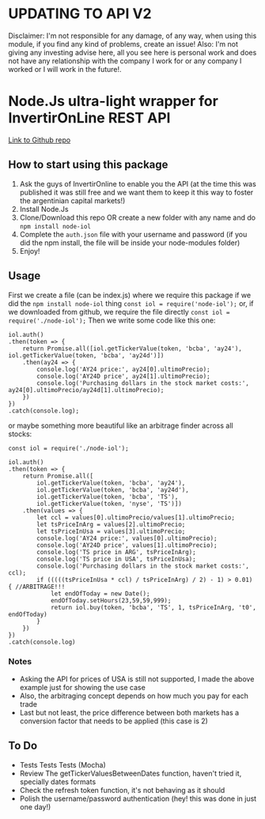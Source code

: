 # UPDATING TO API V2


Disclaimer: I'm not responsible for any damage, of any way, when using this module, if you find any kind of problems, create an issue! Also: I'm not giving any investing advise here, all you see here is personal work and does not have any relationship with the company I work for or any company I worked or I will work in the future!.

# Node.Js ultra-light wrapper for InvertirOnLine REST API
[Link to Github repo](https://github.com/paoliniluis/node-iol)
## How to start using this package
1) Ask the guys of InvertirOnline to enable you the API (at the time this was published it was still free and we want them to keep it this way to foster the argentinian capital markets!)
2) Install Node.Js
3) Clone/Download this repo OR create a new folder with any name and do `npm install node-iol`
4) Complete the `auth.json` file with your username and password (if you did the npm install, the file will be inside your node-modules folder)
5) Enjoy!

## Usage
First we create a file (can be index.js) where we require this package if we did the `npm install node-iol` thing
`const iol = require('node-iol');`
or, if we downloaded from github, we require the file directly 
`const iol = require('./node-iol');`
Then we write some code like this one:

~~~~
iol.auth()
.then(token => {
    return Promise.all([iol.getTickerValue(token, 'bcba', 'ay24'), iol.getTickerValue(token, 'bcba', 'ay24d')])
    .then(ay24 => {
        console.log('AY24 price:', ay24[0].ultimoPrecio);
        console.log('AY24D price', ay24[1].ultimoPrecio);
        console.log('Purchasing dollars in the stock market costs:', ay24[0].ultimoPrecio/ay24d[1].ultimoPrecio);
    })
})
.catch(console.log);
~~~~

or maybe something more beautiful like an arbitrage finder across all stocks:
~~~~
const iol = require('./node-iol');

iol.auth()
.then(token => {
    return Promise.all([
        iol.getTickerValue(token, 'bcba', 'ay24'), 
        iol.getTickerValue(token, 'bcba', 'ay24d'),
        iol.getTickerValue(token, 'bcba', 'TS'),
        iol.getTickerValue(token, 'nyse', 'TS')])
    .then(values => {
        let ccl = values[0].ultimoPrecio/values[1].ultimoPrecio;
        let tsPriceInArg = values[2].ultimoPrecio;
        let tsPriceInUsa = values[3].ultimoPrecio;
        console.log('AY24 price:', values[0].ultimoPrecio);
        console.log('AY24D price', values[1].ultimoPrecio);
        console.log('TS price in ARG', tsPriceInArg);
        console.log('TS price in USA', tsPriceInUsa);
        console.log('Purchasing dollars in the stock market costs:', ccl);
        if (((((tsPriceInUsa * ccl) / tsPriceInArg) / 2) - 1) > 0.01) { //ARBITRAGE!!!
            let endOfToday = new Date();
            endOfToday.setHours(23,59,59,999);
            return iol.buy(token, 'bcba', 'TS', 1, tsPriceInArg, 't0', endOfToday)
        }
    })
})
.catch(console.log)
~~~~

### Notes
 - Asking the API for prices of USA is still not supported, I made the above example just for showing the use case
 - Also, the arbitraging concept depends on how much you pay for each trade
 - Last but not least, the price difference between both markets has a conversion factor that needs to be applied (this case is 2)

## To Do
- Tests Tests Tests (Mocha)
- Review The getTickerValuesBetweenDates function, haven't tried it, specially dates formats
- Check the refresh token function, it's not behaving as it should
- Polish the username/password authentication (hey! this was done in just one day!)